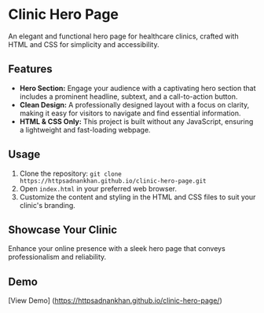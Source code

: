# Clinic Hero Page

An elegant and functional hero page for healthcare clinics, crafted with HTML and CSS for simplicity and accessibility.

## Features
- **Hero Section:** Engage your audience with a captivating hero section that includes a prominent headline, subtext, and a call-to-action button.
- **Clean Design:** A professionally designed layout with a focus on clarity, making it easy for visitors to navigate and find essential information.
- **HTML & CSS Only:** This project is built without any JavaScript, ensuring a lightweight and fast-loading webpage.

## Usage
1. Clone the repository: `git clone https://httpsadnankhan.github.io/clinic-hero-page.git`
2. Open `index.html` in your preferred web browser.
3. Customize the content and styling in the HTML and CSS files to suit your clinic's branding.

## Showcase Your Clinic
Enhance your online presence with a sleek hero page that conveys professionalism and reliability.

## Demo
[View Demo] (https://httpsadnankhan.github.io/clinic-hero-page/)

